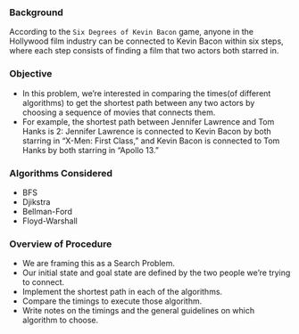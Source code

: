 ### Background
According to the `Six Degrees of Kevin Bacon` game, anyone in the Hollywood film industry can be connected to Kevin Bacon within six steps, where each step consists of finding a film that two actors both starred in.


### Objective
- In this problem, we’re interested in comparing the times(of different algorithms) to get the shortest path between any two actors by choosing a sequence of movies that connects them. 
- For example, the shortest path between Jennifer Lawrence and Tom Hanks is 2: Jennifer Lawrence is connected to Kevin Bacon by both starring in “X-Men: First Class,” and Kevin Bacon is connected to Tom Hanks by both starring in “Apollo 13.”


### Algorithms Considered
- BFS
- Djikstra
- Bellman-Ford
- Floyd-Warshall

### Overview of Procedure
- We are framing this as a Search Problem. 
- Our initial state and goal state are defined by the two people we’re trying to connect. 
- Implement the shortest path in each of the algorithms.
- Compare the timings to execute those algorithm.
- Write notes on the timings and the general guidelines on which algorithm to choose.
